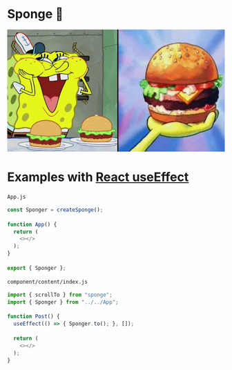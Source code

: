 # Sponge 🧽
<p align="center"><img width="600px" src="assets/spongebob.jpg" alt="puppet core"></p>

# Examples with [React useEffect](https://reactjs.org/docs/hooks-effect.html)
`App.js`
```js
const Sponger = createSponge();

function App() {
  return (
    <></>
  );
}

export { Sponger };
```
`component/content/index.js`
```js
import { scrollTo } from "sponge";
import { Sponger } from "../../App";

function Post() {
  useEffect(() => { Sponger.to(); }, []);
  
  return (
    <></>
  );
}
```
